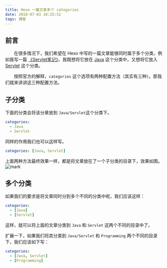 ```yaml
---
title: Hexo 一篇文章多个 categories
date: 2018-07-03 10:25:52
tags: 博客
---
```


## 前言

&emsp;&emsp;在很多情况下，我们希望在 Hexo 中写的一篇文章能够同时属于多个分类，例如我写一篇 [《Servlet笔记》](http://zhiyi.live/2018/06/29/Servlet%E7%AC%94%E8%AE%B0/)，我既想将它放在 [Java](http://zhiyi.live/categories/Java/) 这个分类中，又想将它放入 [Servlet](http://zhiyi.live/categories/Java/Servlet/) 这个分类。<!--more-->

&emsp;&emsp;按照官方的解释，`categories` 这个选项有两种配置方法（其实有三种）。那我们就来讲讲这三种配置方法。 

## 子分类

下面的分类会将该分章放到 `Java/Servlet`这个分类下。

```yaml
categories:
  - Java
  - Servlet
```

同样的作用我们也可以这样写。

```yaml
categories: [Java, Servlet]
```

上面两种方法最终效果一样，都是将文章放在了一个子分类的目录下，效果如图。![mark](http://cmhblog.cfzhao.com/blog/180703/9eJKE7b4Il.png)

## 多个分类

如果我们的要求是将文章同时分到多个不同的分类中呢，我们应该这样：

```yaml
categories:
  - [Java]
  - [Servlet]
```

这样，就可以将上面的文章分类到 `Java` 和 `Servlet` 这两个不同的目录中了。

扩展一下，如果我们将其分类到 `Java/Servlet` 和 `Programming` 两个不同的目录下，我们应该如下写：

```yaml
categories:
  - [Java, Servlet]
  - [Programming]
```

